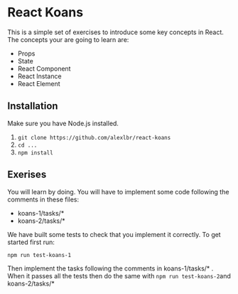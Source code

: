 # React Koans

This is a simple set of exercises to introduce some key concepts in React. The concepts your are going to learn are:
  - Props
  - State
  - React Component
  - React Instance
  - React Element
  
## Installation

Make sure you have Node.js installed.

  1. `git clone https://github.com/alexlbr/react-koans`
  2. `cd ...`
  3. `npm install`

##  Exerises

You will learn by doing. You will have to implement some code following the comments in these files:
  - koans-1/tasks/*
  - koans-2/tasks/*
  
We have built some tests to check that you implement it correctly. To get started first run:
  
  `npm run test-koans-1`
  
Then implement the tasks following the comments in koans-1/tasks/* . When it passes all the tests then do the same with `npm run test-koans-2`and koans-2/tasks/*
